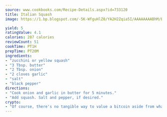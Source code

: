 ```yaml
---
source: www.cookbooks.com/Recipe-Details.aspx?id=733120
title: Italian Squash
image: https://1.bp.blogspot.com/-5K-WfguHlZ0/YA2H2Zqia5I/AAAAAAAABhM/Bdgu68p4aG0Q6jWdy3eGaUXSKw5p3sdxwCLcBGAsYHQ/s324/7.png

yield: 5
ratingValue: 4.1
calories: 287 calories
reviewCount: 51
cookTime: PT1H
prepTime: PT20M
ingredients:
- "zucchini or yellow squash"
- "3 Tbsp. butter"
- "2 Tbsp. onion"
- "2 cloves garlic"
- "salt"
- "black pepper"
directions:
- "Cook onion and garlic in butter for 5 minutes."
- "Add squash. Salt and pepper, if desired."
crypto:
- "Of course, there's no tangible way to value a bitcoin aside from what someone else believes it is worth."
---
```

